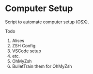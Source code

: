 # Computer Setup

Script to automate computer setup (OSX).

Todo

1. Alises
2. ZSH Config
3. VSCode setup
4. etc.
5. OhMyZsh
6. BulletTrain them for OhMyZsh
